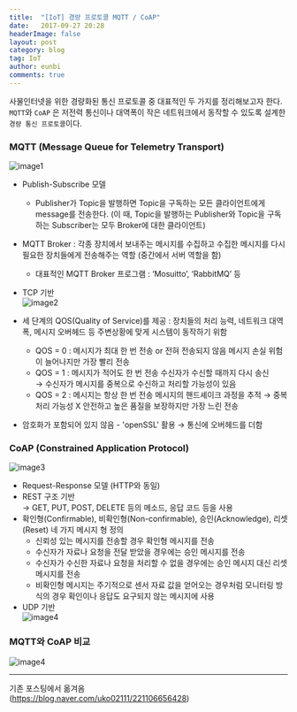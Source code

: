 ```yaml
---
title:  "[IoT] 경량 프로토콜 MQTT / CoAP"
date:   2017-09-27 20:28
headerImage: false
layout: post
category: blog
tag: IoT
author: eunbi
comments: true
---
```



사물인터넷을 위한 경량화된 통신 프로토콜 중 대표적인 두 가지를 정리해보고자 한다.  
`MQTT`와 `CoAP` 은 저전력 통신이나 대역폭이 작은 네트워크에서 동작할 수 있도록 설계한 `경량 통신 프로토콜`이다.  



### **MQTT (Message Queue for Telemetry Transport)**

![image1](http://eun-bi.github.io/assets/images/posting/1224_7.png)

- Publish-Subscribe 모델
  - Publisher가 Topic을 발행하면 Topic을 구독하는 모든 클라이언트에게 message를 전송한다.
    (이 때, Topic을 발행하는 Publisher와 Topic을 구독하는 Subscriber는 모두 Broker에 대한 클라이언트)

- MQTT Broker : 각종 장치에서 보내주는 메시지를 수집하고 수집한 메시지를 다시 필요한 장치들에게 전송해주는 역할
(중간에서 서버 역할을 함)
   - 대표적인 MQTT Broker 프로그램 : ‘Mosuitto’, ‘RabbitMQ’ 등

- TCP 기반  
![image2](http://eun-bi.github.io/assets/images/posting/1224_8.png)  

- 세 단계의 QOS(Quality of Service)를 제공
: 장치들의 처리 능력, 네트워크 대역폭, 메시지 오버헤드 등 주변상황에 맞게 시스템이 동작하기 위함
   - QOS = 0 : 메시지가 최대 한 번 전송 or 전혀 전송되지 않음
   메시지 손실 위험이 늘어나지만 가장 빨리 전송
   - QOS = 1 : 메시지가 적어도 한 번 전송
   수신자가 수신할 때까지 다시 송신  
    → 수신자가 메시지를 중복으로 수신하고 처리할 가능성이 있음
   - QOS = 2 : 메시지는 항상 한 번 전송
   메시지의 핸드셰이크 과정을 추적 → 중복 처리 가능성 X
   안전하고 높은 품질을 보장하지만 가장 느린 전송

- 암호화가 포함되어 있지 않음 - 'openSSL' 활용
  → 통신에 오버헤드를 더함   


### **CoAP (Constrained Application Protocol)**

![image3](http://eun-bi.github.io/assets/images/posting/1224_9.png)

- Request-Response 모델 (HTTP와 동일)
- REST 구조 기반  
 → GET, PUT, POST, DELETE 등의 메소드, 응답 코드 등을 사용
- 확인형(Confirmable), 비확인형(Non-confirmable), 승인(Acknowledge), 리셋(Reset) 네 가지 메시지 형 정의
  - 신뢰성 있는 메시지를 전송할 경우 확인형 메시지를 전송
  - 수신자가 자료나 요청을 전달 받았을 경우에는 승인 메시지를 전송
  - 수신자가 수신한 자료나 요청을 처리할 수 없을 경우에는 승인 메시지 대신 리셋 메시지를 전송
  - 비확인형 메시지는 주기적으로 센서 자료 값을 얻어오는 경우처럼 모니터링 방식의 경우 확인이나 응답도 요구되지 않는 메시지에 사용
- UDP 기반  
![image4](http://eun-bi.github.io/assets/images/posting/1224_10.png)


### **MQTT와 CoAP 비교**

![image4](http://eun-bi.github.io/assets/images/posting/1224_11.png)






---
기존 포스팅에서 옮겨옴  
(<https://blog.naver.com/uko02111/221106656428>)  
